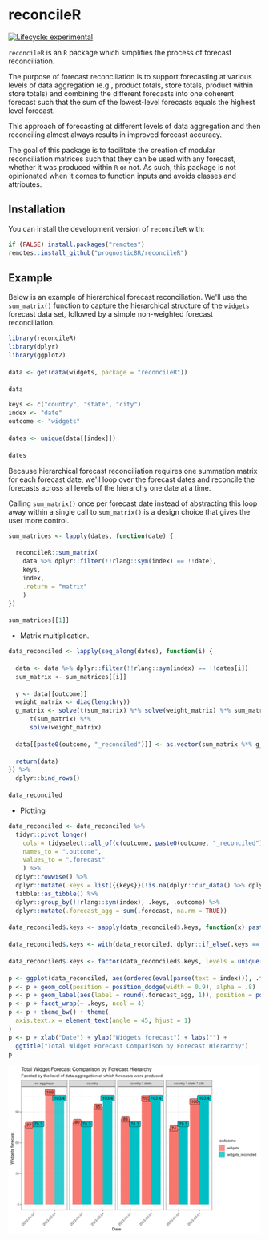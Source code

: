 
# reconcileR

<!-- badges: start -->
[![Lifecycle: experimental](https://img.shields.io/badge/lifecycle-experimental-orange.svg)](https://lifecycle.r-lib.org/articles/stages.html#experimental)
<!-- badges: end -->

`reconcileR` is an `R` package which simplifies the process of forecast reconciliation.

The purpose of forecast reconciliation is to support forecasting at various levels of 
data aggregation (e.g., product totals, store totals, product within store totals) and combining the 
different forecasts into one coherent forecast such that the sum of the lowest-level forecasts 
equals the highest level forecast.

This approach of forecasting at different levels of data aggregation and then reconciling almost always 
results in improved forecast accuracy.

The goal of this package is to facilitate the creation of modular reconciliation matrices such that they can be used 
with any forecast, whether it was produced within `R` or not. As such, this package is not opinionated when it 
comes to function inputs and avoids classes and attributes.

## Installation

You can install the development version of `reconcileR` with:

``` r
if (FALSE) install.packages("remotes")
remotes::install_github("prognostic8R/reconcileR")
```

## Example

Below is an example of hierarchical forecast reconciliation. We'll use the `sum_matrix()` function 
to capture the hierarchical structure of the `widgets` forecast data set, followed by a simple 
non-weighted forecast reconciliation.

``` r
library(reconcileR)
library(dplyr)
library(ggplot2)

data <- get(data(widgets, package = "reconcileR"))

data
```


``` r
keys <- c("country", "state", "city")
index <- "date"
outcome <- "widgets"

dates <- unique(data[[index]])

dates
```

Because hierarchical 
forecast reconciliation requires one summation matrix for each forecast date, we'll loop over the 
forecast dates and reconcile the forecasts across all levels of the hierarchy one date at a time.

Calling `sum_matrix()` once per forecast date instead of abstracting this loop away 
within a single call to `sum_matrix()` is a design choice that gives the user more control.

``` r
sum_matrices <- lapply(dates, function(date) {

  reconcileR::sum_matrix(
    data %>% dplyr::filter(!!rlang::sym(index) == !!date),
    keys,
    index,
    .return = "matrix"
    )
})

sum_matrices[[1]]
```

* Matrix multiplication.

``` r
data_reconciled <- lapply(seq_along(dates), function(i) {

  data <- data %>% dplyr::filter(!!rlang::sym(index) == !!dates[i])
  sum_matrix <- sum_matrices[[i]]

  y <- data[[outcome]]
  weight_matrix <- diag(length(y))
  g_matrix <- solve(t(sum_matrix) %*% solve(weight_matrix) %*% sum_matrix) %*% 
      t(sum_matrix) %*%
      solve(weight_matrix)

  data[[paste0(outcome, "_reconciled")]] <- as.vector(sum_matrix %*% g_matrix %*% y)

  return(data)
}) %>%
  dplyr::bind_rows()

data_reconciled
```

* Plotting

``` r
data_reconciled <- data_reconciled %>%
  tidyr::pivot_longer(
    cols = tidyselect::all_of(c(outcome, paste0(outcome, "_reconciled"))),
    names_to = ".outcome",
    values_to = ".forecast"
    ) %>%
  dplyr::rowwise() %>%
  dplyr::mutate(.keys = list({{keys}}[!is.na(dplyr::cur_data() %>% dplyr::select({{keys}}))])) %>%
  tibble::as_tibble() %>%
  dplyr::group_by(!!rlang::sym(index), .keys, .outcome) %>%
  dplyr::mutate(.forecast_agg = sum(.forecast, na.rm = TRUE))

data_reconciled$.keys <- sapply(data_reconciled$.keys, function(x) paste(x, collapse = " * "))

data_reconciled$.keys <- with(data_reconciled, dplyr::if_else(.keys == "", "no agg keys", .keys))

data_reconciled$.keys <- factor(data_reconciled$.keys, levels = unique(data_reconciled$.keys))

p <- ggplot(data_reconciled, aes(ordered(eval(parse(text = index))), .forecast_agg, fill = .outcome))
p <- p + geom_col(position = position_dodge(width = 0.9), alpha = .8)
p <- p + geom_label(aes(label = round(.forecast_agg, 1)), position = position_dodge(width = 0.9), color = "black", show.legend = FALSE)
p <- p + facet_wrap(~ .keys, ncol = 4)
p <- p + theme_bw() + theme(
  axis.text.x = element_text(angle = 45, hjust = 1)
)
p <- p + xlab("Date") + ylab("Widgets forecast") + labs("") +
  ggtitle("Total Widget Forecast Comparison by Forecast Hierarchy")
p
```
![](./tools/hierarchical_forecast_reconciliation.png)


